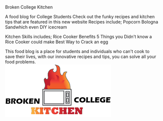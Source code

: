 Broken College Kitchen 

A food blog for College Students
Check out the funky recipes and kitchen tips that are featured in this new website 
Recipes include; 
Popcorn 
Bologna Sandwhich 
even DIY icecream

Kitchen Skills includes;
Rice Cooker Benefits 
5 Things you Didn't know a Rice Cooker could make 
Best Way to Crack an egg 

This food blog is a place for students and individuals who can't cook to save their lives, with our innovative recipes and tips, you can solve all your food problems. 
<br>
<img src="images/logo.png" alt="logo" >
<br>